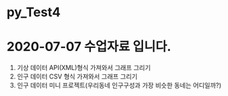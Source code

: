 # py_Test4

# 2020-07-07 수업자료 입니다.

1. 기상 데이터 API(XML)형식 가져와서 그래프 그리기
2. 인구 데이터 CSV 형식 가져와서 그래프 그리기
3. 인구 데이터 미니 프로젝트(우리동네 인구구성과 가장 비슷한 동네는 어디일까?)
